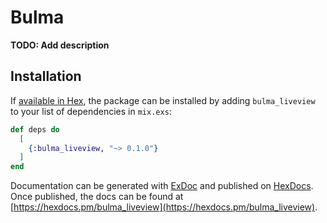 # Bulma

**TODO: Add description**

## Installation

If [available in Hex](https://hex.pm/docs/publish), the package can be installed
by adding `bulma_liveview` to your list of dependencies in `mix.exs`:

```elixir
def deps do
  [
    {:bulma_liveview, "~> 0.1.0"}
  ]
end
```

Documentation can be generated with [ExDoc](https://github.com/elixir-lang/ex_doc)
and published on [HexDocs](https://hexdocs.pm). Once published, the docs can
be found at [https://hexdocs.pm/bulma_liveview](https://hexdocs.pm/bulma_liveview).

